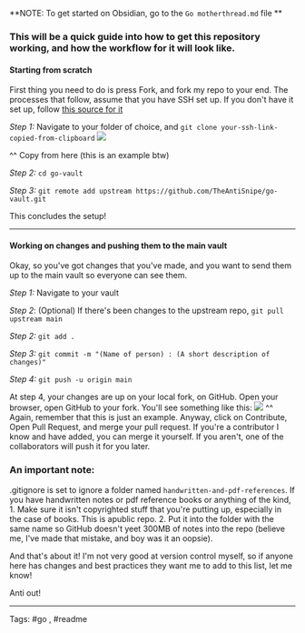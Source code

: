 **NOTE: To get started on Obsidian, go to the `Go motherthread.md` file **

### This will be a quick guide into how to get this repository working, and how the workflow for it will look like.

#### Starting from scratch

First thing you need to do is press Fork, and fork my repo to your end.
The processes that follow, assume that you have SSH set up. If you don't have it set up, follow [this source for it](https://kbroman.org/github_tutorial/pages/first_time.html)

*Step 1:* Navigate to your folder of choice, and `git clone your-ssh-link-copied-from-clipboard`
	![](https://i.imgur.com/rGe7TkU.png)


^^ Copy from here (this is an example btw)

*Step 2:* `cd go-vault`

*Step 3:* `git remote add upstream https://github.com/TheAntiSnipe/go-vault.git`


This concludes the setup!

---
#### Working on changes and pushing them to the main vault

Okay, so you've got changes that you've made, and you want to send them up to the main vault so everyone can see them.

*Step 1:* Navigate to your vault

*Step 2*: (Optional) If there's been changes to the upstream repo, `git pull upstream main`

*Step 2:* `git add .`

*Step 3:* `git commit -m "(Name of person) : (A short description of changes)"`

*Step 4:* `git push -u origin main`


At step 4, your changes are up on your local fork, on GitHub. Open your browser, open GitHub to your fork. You'll see something like this:
	![](https://i.imgur.com/RJFKec5.png)
^^ Again, remember that this is just an example. Anyway, click on Contribute, Open Pull Request, and merge your pull request. If you're a contributor I know and have added, you can merge it yourself. If you aren't, one of the collaborators will push it for you later.


### An important note: 

.gitignore is set to ignore a folder named `handwritten-and-pdf-references`. If you have handwritten notes or pdf reference books or anything of the kind,
	1. Make sure it isn't copyrighted stuff that you're putting up, especially in the case of books. This is  apublic repo.
	2. Put it into the folder with the same name so GitHub doesn't yeet 300MB of notes into the repo (believe me, I've made that mistake, and boy was it an oopsie).



And that's about it! I'm not very good at version control myself, so if anyone here has changes and best practices they want me to add to this list, let me know!

Anti out!

---
Tags: #go , #readme